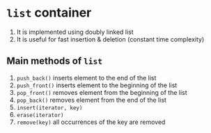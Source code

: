 # `list` container

1. It is implemented using doubly linked list
2. It is useful for fast insertion & deletion (constant time complexity)

## Main methods of `list`

1. `push_back()` inserts element to the end of the list
2. `push_front()` inserts element to the beginning of the list
3. `pop_front()` removes element from the beginning of the list
4. `pop_back()` removes element from the end of the list
5. `insert(iterator, key)`
6. `erase(iterator)`
7. `remove(key)` all occurrences of the key are removed
